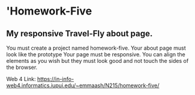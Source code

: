 # 'Homework-Five

## My responsive Travel-Fly about page.

You must create a project named homework-five.
Your about page must look like the prototype
Your page must be responsive.
You can align the elements as you wish but they must look good and not touch the sides of the browser.

Web 4 Link: https://in-info-web4.informatics.iupui.edu/~emmaash/N215/homework-five/
